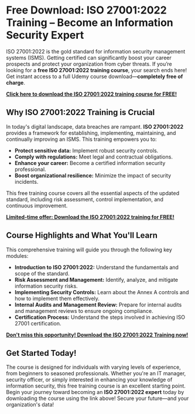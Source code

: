 # Free Download: ISO 27001:2022 Training – Become an Information Security Expert

ISO 27001:2022 is the gold standard for information security management systems (ISMS). Getting certified can significantly boost your career prospects and protect your organization from cyber threats. If you’re looking for a **free ISO 27001:2022 training course**, your search ends here! Get instant access to a full Udemy course download—**completely free of charge**.

[**Click here to download the ISO 27001:2022 training course for FREE!**](https://udemywork.com/iso-27001-2022-training)

## Why ISO 27001:2022 Training is Crucial

In today's digital landscape, data breaches are rampant. **ISO 27001:2022** provides a framework for establishing, implementing, maintaining, and continually improving an ISMS. This training empowers you to:

*   **Protect sensitive data:** Implement robust security controls.
*   **Comply with regulations:** Meet legal and contractual obligations.
*   **Enhance your career:** Become a certified information security professional.
*   **Boost organizational resilience:** Minimize the impact of security incidents.

This free training course covers all the essential aspects of the updated standard, including risk assessment, control implementation, and continuous improvement.

[**Limited-time offer: Download the ISO 27001:2022 training for FREE!**](https://udemywork.com/iso-27001-2022-training)

## Course Highlights and What You'll Learn

This comprehensive training will guide you through the following key modules:

*   **Introduction to ISO 27001:2022:** Understand the fundamentals and scope of the standard.
*   **Risk Assessment and Management:** Identify, analyze, and mitigate information security risks.
*   **Implementing Security Controls:** Learn about the Annex A controls and how to implement them effectively.
*   **Internal Audits and Management Review:** Prepare for internal audits and management reviews to ensure ongoing compliance.
*   **Certification Process:** Understand the steps involved in achieving ISO 27001 certification.

[**Don't miss this opportunity! Download the ISO 27001:2022 Training now!**](https://udemywork.com/iso-27001-2022-training)

## Get Started Today!

The course is designed for individuals with varying levels of experience, from beginners to seasoned professionals. Whether you're an IT manager, security officer, or simply interested in enhancing your knowledge of information security, this free training course is an excellent starting point. Begin your journey toward becoming an **ISO 27001:2022 expert** today by downloading the course using the link above! Secure your future—and your organization's data!
